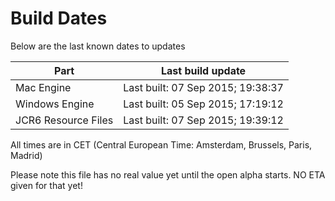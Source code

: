 # Build Dates

Below are the last known dates to updates

Part | Last build update
-----|-----
Mac Engine | Last built: 07 Sep 2015; 19:38:37
Windows Engine | Last built: 05 Sep 2015; 17:19:12
JCR6 Resource Files | Last built: 07 Sep 2015; 19:39:12
All times are in CET (Central European Time: Amsterdam, Brussels, Paris, Madrid)


Please note this file has no real value yet until the open alpha starts. NO ETA given for that yet!
